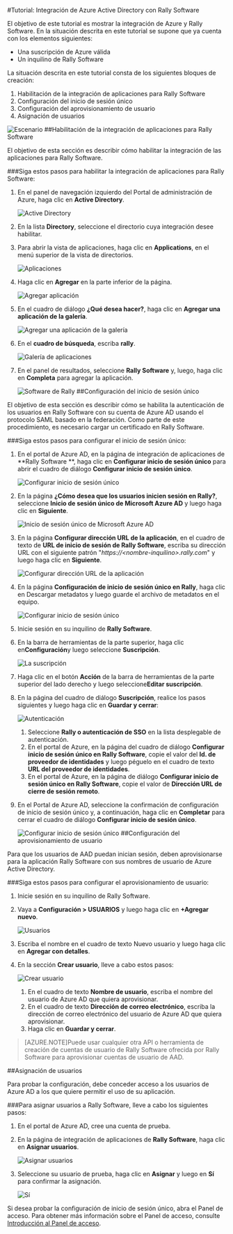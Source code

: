 <properties 
    pageTitle="Tutorial: Integración de Azure Active Directory con Rally Software | Microsoft Azure" 
    description="Aprenda cómo usar Rally Software con Azure Active Directory para habilitar el inicio de sesión único, el aprovisionamiento automatizado, etc." 
    services="active-directory" 
    authors="markusvi"  
    documentationCenter="na" 
    manager="stevenpo"/>
<tags 
    ms.service="active-directory" 
    ms.devlang="na" 
    ms.topic="article" 
    ms.tgt_pltfrm="na" 
    ms.workload="identity" 
    ms.date="01/12/2016" 
    ms.author="markvi" />

#Tutorial: Integración de Azure Active Directory con Rally Software
  
El objetivo de este tutorial es mostrar la integración de Azure y Rally Software. En la situación descrita en este tutorial se supone que ya cuenta con los elementos siguientes:

-   Una suscripción de Azure válida
-   Un inquilino de Rally Software
  
La situación descrita en este tutorial consta de los siguientes bloques de creación:

1.  Habilitación de la integración de aplicaciones para Rally Software
2.  Configuración del inicio de sesión único
3.  Configuración del aprovisionamiento de usuario
4.  Asignación de usuarios

![Escenario](./media/active-directory-saas-rally-software-tutorial/IC769525.png "Escenario")
##Habilitación de la integración de aplicaciones para Rally Software
  
El objetivo de esta sección es describir cómo habilitar la integración de las aplicaciones para Rally Software.

###Siga estos pasos para habilitar la integración de aplicaciones para Rally Software:

1.  En el panel de navegación izquierdo del Portal de administración de Azure, haga clic en **Active Directory**.

    ![Active Directory](./media/active-directory-saas-rally-software-tutorial/IC700993.png "Active Directory")

2.  En la lista **Directory**, seleccione el directorio cuya integración desee habilitar.

3.  Para abrir la vista de aplicaciones, haga clic en **Applications**, en el menú superior de la vista de directorios.

    ![Aplicaciones](./media/active-directory-saas-rally-software-tutorial/IC700994.png "Aplicaciones")

4.  Haga clic en **Agregar** en la parte inferior de la página.

    ![Agregar aplicación](./media/active-directory-saas-rally-software-tutorial/IC749321.png "Agregar aplicación")

5.  En el cuadro de diálogo **¿Qué desea hacer?**, haga clic en **Agregar una aplicación de la galería**.

    ![Agregar una aplicación de la galería](./media/active-directory-saas-rally-software-tutorial/IC749322.png "Agregar una aplicación de la galería")

6.  En el **cuadro de búsqueda**, escriba **rally**.

    ![Galería de aplicaciones](./media/active-directory-saas-rally-software-tutorial/IC769526.png "Galería de aplicaciones")

7.  En el panel de resultados, seleccione **Rally Software** y, luego, haga clic en **Completa** para agregar la aplicación.

    ![Software de Rally](./media/active-directory-saas-rally-software-tutorial/IC769527.png "Software de Rally")
##Configuración del inicio de sesión único
  
El objetivo de esta sección es describir cómo se habilita la autenticación de los usuarios en Rally Software con su cuenta de Azure AD usando el protocolo SAML basado en la federación. Como parte de este procedimiento, es necesario cargar un certificado en Rally Software.

###Siga estos pasos para configurar el inicio de sesión único:

1.  En el portal de Azure AD, en la página de integración de aplicaciones de **Rally Software **, haga clic en **Configurar inicio de sesión único** para abrir el cuadro de diálogo **Configurar inicio de sesión único**.

    ![Configurar inicio de sesión único](./media/active-directory-saas-rally-software-tutorial/IC749323.png "Configurar inicio de sesión único")

2.  En la página **¿Cómo desea que los usuarios inicien sesión en Rally?**, seleccione **Inicio de sesión único de Microsoft Azure AD** y luego haga clic en **Siguiente**.

    ![Inicio de sesión único de Microsoft Azure AD](./media/active-directory-saas-rally-software-tutorial/IC769528.png "Inicio de sesión único de Microsoft Azure AD")

3.  En la página **Configurar dirección URL de la aplicación**, en el cuadro de texto de **URL de inicio de sesión de Rally Software**, escriba su dirección URL con el siguiente patrón "*https://\<nombre-inquilino>.rally.com*" y luego haga clic en **Siguiente**.

    ![Configurar dirección URL de la aplicación](./media/active-directory-saas-rally-software-tutorial/IC769529.png "Configurar dirección URL de la aplicación")

4.  En la página **Configuración de inicio de sesión único en Rally**, haga clic en Descargar metadatos y luego guarde el archivo de metadatos en el equipo.

    ![Configurar inicio de sesión único](./media/active-directory-saas-rally-software-tutorial/IC769530.png "Configurar inicio de sesión único")

5.  Inicie sesión en su inquilino de **Rally Software**.

6.  En la barra de herramientas de la parte superior, haga clic en**Configuración**y luego seleccione **Suscripción**.

    ![La suscripción](./media/active-directory-saas-rally-software-tutorial/IC769531.png "La suscripción")

7.  Haga clic en el botón **Acción** de la barra de herramientas de la parte superior del lado derecho y luego seleccione**Editar suscripción**.

8.  En la página del cuadro de diálogo **Suscripción**, realice los pasos siguientes y luego haga clic en **Guardar y cerrar**:

    ![Autenticación](./media/active-directory-saas-rally-software-tutorial/IC769542.png "Autenticación")

    1.  Seleccione **Rally o autenticación de SSO** en la lista desplegable de autenticación.
    2.  En el portal de Azure, en la página del cuadro de diálogo **Configurar inicio de sesión único en Rally Software**, copie el valor del **Id. de proveedor de identidades** y luego péguelo en el cuadro de texto **URL del proveedor de identidades**.
    3.  En el portal de Azure, en la página de diálogo **Configurar inicio de sesión único en Rally Software**, copie el valor de **Dirección URL de cierre de sesión remoto**.

9.  En el Portal de Azure AD, seleccione la confirmación de configuración de inicio de sesión único y, a continuación, haga clic en **Completar** para cerrar el cuadro de diálogo **Configurar inicio de sesión único**.

    ![Configurar inicio de sesión único](./media/active-directory-saas-rally-software-tutorial/IC769547.png "Configurar inicio de sesión único")
##Configuración del aprovisionamiento de usuario
  
Para que los usuarios de AAD puedan inician sesión, deben aprovisionarse para la aplicación Rally Software con sus nombres de usuario de Azure Active Directory.

###Siga estos pasos para configurar el aprovisionamiento de usuario:

1.  Inicie sesión en su inquilino de Rally Software.

2.  Vaya a **Configuración > USUARIOS** y luego haga clic en **+Agregar nuevo**.

    ![Usuarios](./media/active-directory-saas-rally-software-tutorial/IC781039.png "Usuarios")

3.  Escriba el nombre en el cuadro de texto Nuevo usuario y luego haga clic en **Agregar con detalles**.

4.  En la sección **Crear usuario**, lleve a cabo estos pasos:

    ![Crear usuario](./media/active-directory-saas-rally-software-tutorial/IC781040.png "Crear usuario")

    1.  En el cuadro de texto **Nombre de usuario**, escriba el nombre del usuario de Azure AD que quiera aprovisionar.
    2.  En el cuadro de texto **Dirección de correo electrónico**, escriba la dirección de correo electrónico del usuario de Azure AD que quiera aprovisionar.
    3.  Haga clic en **Guardar y cerrar**.

>[AZURE.NOTE]Puede usar cualquier otra API o herramienta de creación de cuentas de usuario de Rally Software ofrecida por Rally Software para aprovisionar cuentas de usuario de AAD.

##Asignación de usuarios
  
Para probar la configuración, debe conceder acceso a los usuarios de Azure AD a los que quiere permitir el uso de su aplicación.

###Para asignar usuarios a Rally Software, lleve a cabo los siguientes pasos:

1.  En el portal de Azure AD, cree una cuenta de prueba.

2.  En la página de integración de aplicaciones de **Rally Software**, haga clic en **Asignar usuarios**.

    ![Asignar usuarios](./media/active-directory-saas-rally-software-tutorial/IC769548.png "Asignar usuarios")

3.  Seleccione su usuario de prueba, haga clic en **Asignar** y luego en **Sí** para confirmar la asignación.

    ![Sí](./media/active-directory-saas-rally-software-tutorial/IC767830.png "Sí")
  
Si desea probar la configuración de inicio de sesión único, abra el Panel de acceso. Para obtener más información sobre el Panel de acceso, consulte [Introducción al Panel de acceso](active-directory-saas-access-panel-introduction.md).

<!---HONumber=AcomDC_0114_2016-->